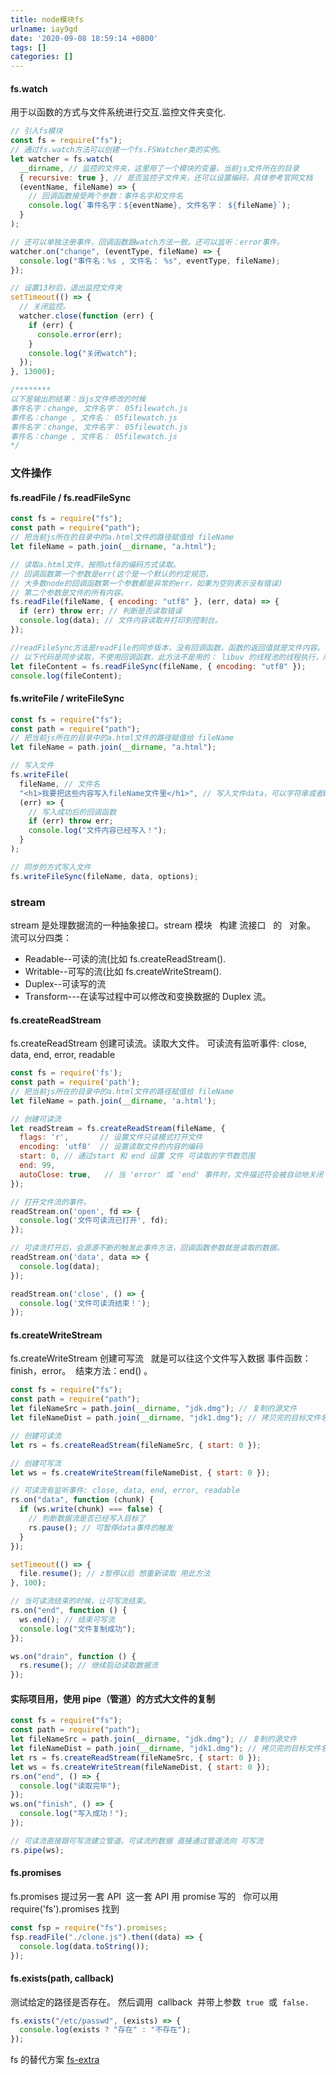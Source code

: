 ```yaml
---
title: node模块fs
urlname: iay9gd
date: '2020-09-08 18:59:14 +0800'
tags: []
categories: []
---
```


#### fs.watch

用于以函数的方式与文件系统进行交互.监控文件夹变化.

```javascript
// 引入fs模块
const fs = require("fs");
// 通过fs.watch方法可以创建一个fs.FSWatcher类的实例。
let watcher = fs.watch(
  __dirname, // 监控的文件夹，这里用了一个模块的变量，当前js文件所在的目录
  { recursive: true }, // 是否监控子文件夹，还可以设置编码，具体参考官网文档
  (eventName, fileName) => {
    // 回调函数接受两个参数：事件名字和文件名
    console.log(`事件名字：${eventName}, 文件名字： ${fileName}`);
  }
);

// 还可以单独注册事件，回调函数跟watch方法一致。还可以监听：error事件。
watcher.on("change", (eventType, fileName) => {
  console.log("事件名：%s , 文件名： %s", eventType, fileName);
});

// 设置13秒后，退出监控文件夹
setTimeout(() => {
  // 关闭监控。
  watcher.close(function (err) {
    if (err) {
      console.error(err);
    }
    console.log("关闭watch");
  });
}, 13000);

/********
以下是输出的结果：当js文件修改的时候
事件名字：change, 文件名字： 05filewatch.js
事件名：change , 文件名： 05filewatch.js
事件名字：change, 文件名字： 05filewatch.js
事件名：change , 文件名： 05filewatch.js
*/
```

### 文件操作

#### fs.readFile / fs.readFileSync

```javascript
const fs = require("fs");
const path = require("path");
// 把当前js所在的目录中的a.html文件的路径赋值给 fileName
let fileName = path.join(__dirname, "a.html");

// 读取a.html文件，按照utf8的编码方式读取。
// 回调函数第一个参数是err(这个是一个默认的约定规范，
// 大多数node的回调函数第一个参数都是异常的err，如果为空则表示没有错误)
// 第二个参数是文件的所有内容。
fs.readFile(fileName, { encoding: "utf8" }, (err, data) => {
  if (err) throw err; // 判断是否读取错误
  console.log(data); // 文件内容读取并打印到控制台。
});

//readFileSync方法是readFile的同步版本，没有回调函数，函数的返回值就是文件内容。
// 以下代码是同步读取，不使用回调函数，此方法不是用的： libuv 的线程池的线程执行，所以慎用！！
let fileContent = fs.readFileSync(fileName, { encoding: "utf8" });
console.log(fileContent);
```

#### fs.writeFile / writeFileSync

```javascript
const fs = require("fs");
const path = require("path");
// 把当前js所在的目录中的a.html文件的路径赋值给 fileName
let fileName = path.join(__dirname, "a.html");

// 写入文件
fs.writeFile(
  fileName, // 文件名
  "<h1>我要把这些内容写入fileName文件里</h1>", // 写入文件data，可以字符串或者Buffer
  (err) => {
    // 写入成功后的回调函数
    if (err) throw err;
    console.log("文件内容已经写入！");
  }
);

// 同步的方式写入文件
fs.writeFileSync(fileName, data, options);
```

### stream

stream 是处理数据流的一种抽象接口。stream 模块   构建 流接口   的   对象。
流可以分四类：

- Readable--可读的流(比如 fs.createReadStream().
- Writable--可写的流(比如 fs.createWriteStream().
- Duplex--可读写的流
- Transform---在读写过程中可以修改和变换数据的 Duplex 流。

#### fs.createReadStream

fs.createReadStream 创建可读流。读取大文件。
可读流有监听事件: close, data, end, error, readable

```javascript
const fs = require('fs');
const path = require('path');
// 把当前js所在的目录中的a.html文件的路径赋值给 fileName
let fileName = path.join(__dirname, 'a.html');

// 创建可读流
let readStream = fs.createReadStream(fileName, {
  flags: 'r',       // 设置文件只读模式打开文件
  encoding: 'utf8'  // 设置读取文件的内容的编码
  start: 0, // 通过start 和 end 设置 文件 可读取的字节数范围
  end: 99,
  autoClose: true,   // 当 'error' 或 'end' 事件时，文件描述符会被自动地关闭
});

// 打开文件流的事件。
readStream.on('open', fd => {
  console.log('文件可读流已打开', fd);
});

// 可读流打开后，会源源不断的触发此事件方法，回调函数参数就是读取的数据。
readStream.on('data', data => {
  console.log(data);
});

readStream.on('close', () => {
  console.log('文件可读流结束！');
});
```

#### fs.createWriteStream

fs.createWriteStream 创建可写流   就是可以往这个文件写入数据
事件函数：finish，error。  结束方法：end() 。

```javascript
const fs = require("fs");
const path = require("path");
let fileNameSrc = path.join(__dirname, "jdk.dmg"); // 复制的源文件
let fileNameDist = path.join(__dirname, "jdk1.dmg"); // 拷贝完的目标文件名

// 创建可读流
let rs = fs.createReadStream(fileNameSrc, { start: 0 });

// 创建可写流
let ws = fs.createWriteStream(fileNameDist, { start: 0 });

// 可读流有监听事件: close, data, end, error, readable
rs.on("data", function (chunk) {
  if (ws.write(chunk) === false) {
    // 判断数据流是否已经写入目标了
    rs.pause(); // 可暂停data事件的触发
  }
});

setTimeout(() => {
  file.resume(); // z暂停以后 想重新读取 用此方法
}, 100);

// 当可读流结束的时候，让可写流结束。
rs.on("end", function () {
  ws.end(); // 结束可写流
  console.log("文件复制成功");
});

ws.on("drain", function () {
  rs.resume(); // 继续启动读取数据流
});
```

#### 实际项目用，使用 pipe（管道）的方式大文件的复制

```javascript
const fs = require("fs");
const path = require("path");
let fileNameSrc = path.join(__dirname, "jdk.dmg"); // 复制的源文件
let fileNameDist = path.join(__dirname, "jdk1.dmg"); // 拷贝完的目标文件名
let rs = fs.createReadStream(fileNameSrc, { start: 0 });
let ws = fs.createWriteStream(fileNameDist, { start: 0 });
rs.on("end", () => {
  console.log("读取完毕");
});
ws.on("finish", () => {
  console.log("写入成功！");
});

// 可读流直接跟可写流建立管道。可读流的数据 直接通过管道流向 可写流
rs.pipe(ws);
```

#### fs.promises

fs.promises 提过另一套 API  这一套 API 用 promise 写的   你可以用 require('fs').promises 找到

```javascript
const fsp = require("fs").promises;
fsp.readFile("./clone.js").then((data) => {
  console.log(data.toString());
});
```

#### fs.exists(path, callback)

测试给定的路径是否存在。 然后调用  callback  并带上参数  `true`  或  `false.`

```javascript
fs.exists("/etc/passwd", (exists) => {
  console.log(exists ? "存在" : "不存在");
});
```

fs 的替代方案 [fs-extra](https://www.npmjs.com/package/fs-extra)
